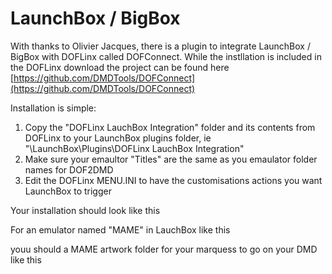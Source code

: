 # LaunchBox / BigBox

With thanks to Olivier Jacques, there is a plugin to integrate LaunchBox / BigBox with DOFLinx called DOFConnect.  While the instllation is included in the DOFLinx download the project can be found here [https://github.com/DMDTools/DOFConnect](https://github.com/DMDTools/DOFConnect)

Installation is simple:
1. Copy the "DOFLinx LauchBox Integration" folder and its contents from DOFLinx to your LaunchBox plugins folder, ie "\LaunchBox\Plugins\DOFLinx LauchBox Integration"
2. Make sure your emaultor "Titles" are the same as you emaulator folder names for DOF2DMD
3. Edit the DOFLinx MENU.INI to have the customisations actions you want LaunchBox to trigger

Your installation should look like this


For an emulator named "MAME" in LauchBox like this

youu should a MAME artwork folder for your marquess to go on your DMD like this


